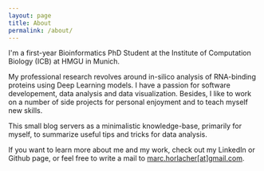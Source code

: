 ```yaml
---
layout: page
title: About
permalink: /about/
---
```


I'm a first-year Bioinformatics PhD Student at the Institute of Computation Biology (ICB) at HMGU in Munich.

My professional research revolves around in-silico analysis of RNA-binding proteins using Deep Learning models.
I have a passion for software developement, data analysis and data visualization. Besides, I like to work on a number of
side projects for personal enjoyment and to teach myself new skills.

This small blog servers as a minimalistic knowledge-base, primarily for myself, to summarize useful tips and tricks
for data analysis.

If you want to learn more about me and my work, check out my LinkedIn or Github page, or feel free to write a mail to [marc.horlacher[at]gmail.com](). 
